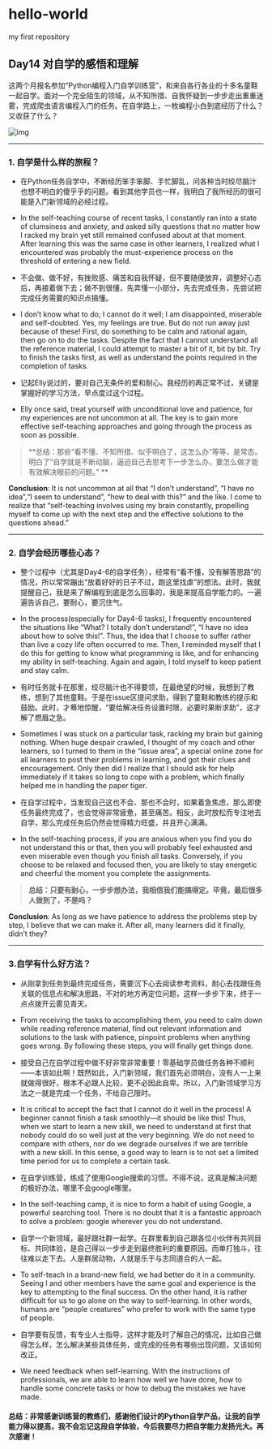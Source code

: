 # hello-world
my first repository



## Day14  对自学的感悟和理解

这两个月报名参加“Python编程入门自学训练营”，和来自各行各业的十多名童鞋一起自学。面对一个完全陌生的领域，从不知所措、自我怀疑到一步步走出重重迷雾，完成爬虫语言编程入门的任务。在自学路上，一枚编程小白到底经历了什么？又收获了什么？

![img](file:///C:\Users\limuzi\AppData\Local\Temp\ksohtml5824\wps1.jpg)

 

____

### 1. 自学是什么样的旅程？

* 在Python任务自学中，不断经历笨手笨脚、手忙脚乱，问各种当时绞尽脑汁也想不明白的傻乎乎的问题。看到其他学员也一样，我明白了我所经历的很可能是入门新领域的必经过程。

* In the self-teaching course of recent tasks, I constantly ran into a state of clumsiness and anxiety, and asked silly questions that no matter how I racked my brain yet still remained confused about at that moment. After learning this was the same case in other learners, I realized what I encountered was probably the must-experience process on the threshold of entering a new field.

 

* 不会做、做不好，有挫败感、痛苦和自我怀疑，但不要随便放弃，调整好心态后，再接着做下去；做不到很懂，先弄懂一小部分，先去完成任务，先尝试把完成任务需要的知识点搞懂。

* I don’t know what to do; I cannot do it well; I am disappointed, miserable and self-doubted. Yes, my feelings are true. But do not run away just because of these! First, do something to be calm and rational again, then go on to do the tasks. Despite the fact that I cannot understand all the reference material, I could attempt to master a bit of it, bit by bit. Try to finish the tasks first, as well as understand the points required in the completion of tasks.

 

* 记起Elly说过的，要对自己无条件的爱和耐心。我经历的再正常不过，关键是掌握好的学习方法，早点度过这个过程。

* Elly once said, treat yourself with unconditional love and patience, for my experiences are not uncommon at all. The key is to gain more effective self-teaching approaches and going through the process as soon as possible. 

 

> **总结：那些“看不懂、不知所措、似乎明白了，这怎么办”等等，是常态。明白了“自学就是不断动脑，逼迫自己去思考下一步怎么办，要怎么做才能有效解决眼前的问题。” **

**Conclusion**: It is not uncommon at all that “I don’t understand”, “I have no idea”,“I seem to understand”, “how to deal with this?” and the like. I come to realize that “self-teaching involves using my brain constantly, propelling myself to come up with the next step and the effective solutions to the questions ahead.”

 

****

### 2. 自学会经历哪些心态？

* 整个过程中（尤其是Day4-6的自学任务），经常有“看不懂，没有解答思路”的情况，所以常常蹦出“放着好好的日子不过，跑这里找虐”的想法。此时，我就提醒自己，我是来了解编程到底是怎么回事的，我是来提高自学能力的。一遍遍告诉自己，要耐心，要沉住气。

* In the process(especially for Day4-6 tasks), I frequently encountered the situations like “What? I totally don’t understand!”, “I have no idea about how to solve this!”. Thus, the idea that I choose to suffer rather than live a cozy life often occurred to me. Then, I reminded myself that I do this for getting to know what programming is like, and for enhancing my ability in self-teaching. Again and again, I told myself to keep patient and stay calm.

 

* 有时任务就卡在那里，绞尽脑汁也不得要领，在最绝望的时候，我想到了教练，想到了其他童鞋。于是在issue区提问求助，得到了童鞋和教练的提示和鼓励。此时，才蓦地惊醒，“要给解决任务设置时限，必要时果断求助”，这才解了燃眉之急。

* Sometimes I was stuck on a particular task, racking my brain but gaining nothing. When huge despair crawled, I thought of my coach and other learners, so I turned to them in the “issue area”, a special online zone for all learners to post their problems in learning, and got their clues and encouragement. Only then did I realize that I should ask for help immediately if it takes so long to cope with a problem, which finally helped me in handling the paper tiger.

 

* 在自学过程中，当发现自己这也不会、那也不会时，如果着急焦虑，那么即使任务最终完成了，也会觉得非常疲惫，甚至痛苦。相反，此时放松而专注地去自学，那么完成任务后仍然会觉得精力旺盛，并且开心满满。

* In the self-teaching process, if you are anxious when you find you do not understand this or that, then you will probably feel exhausted and even miserable even though you finish all tasks. Conversely, if you choose to be relaxed and focused then, you are likely to stay energetic and cheerful the moment you complete the assignments.

 

> **总结：只要有耐心，一步步想办法，我相信我们能搞得定。毕竟，最后很多人做到了，不是吗？**

**Conclusion**: As long as we have patience to address the problems step by step, I believe that we can make it. After all, many learners did it finally, didn’t they?



____

### 3.自学有什么好方法？

* 从刚拿到任务到最终完成任务，需要沉下心去阅读参考资料，耐心去找跟任务关联的信息点和解决思路，不对的地方再定位问题，这样一步步下来，终于一点点拨开云雾见青天。

* From receiving the tasks to accomplishing them, you need to calm down while reading reference material, find out relevant information and solutions to the task with patience, pinpoint problems when anything goes wrong. By following these steps, you will finally get things done.  

 

* 接受自己在自学过程中做不好非常非常重要！零基础学员做任务各种不顺利——本该如此啊！既然如此，入门新领域，我们首先必须明白，没有人一上来就做得很好，根本不必跟人比较，更不必因此自卑。所以，入门新领域学习方法之一就是完成一个任务，不给自己限时。

* It is critical to accept the fact that I cannot do it well in the process! A beginner cannot finish a task smoothly—it should be like this! Thus, when we start to learn a new skill, we need to understand at first that nobody could do so well just at the very beginning. We do not need to compare with others, nor do we degrade ourselves if we are terrible with a new skill. In this sense, a good way to learn is to not set a limited time period for us to complete a certain task.

 

* 在自学训练营，练成了使用Google搜索的习惯。不得不说，这真是解决问题的极好办法，哪里不会google哪里。

* In the self-teaching camp, it is nice to form a habit of using Google, a powerful searching tool. There is no doubt that it is a fantastic approach to solve a problem: google wherever you do not understand.

 

* 自学一个新领域，最好跟社群一起学。在群里看到自己跟各位小伙伴有共同目标、共同体验，是自己得以一步步走到最终胜利的重要原因。而单打独斗，往往难以走下去。人是群居动物，人就是乐于与志同道合的人一起。

* To self-teach in a brand-new field, we had better do it in a community. Seeing I and other members have the same goal and experience is the key to attempting to the final success. On the other hand, it is rather difficult for us to go alone on the way to self-learning. In other words, humans are “people creatures” who prefer to work with the same type of people.  

 

* 自学要有反馈，有专业人士指导，这样才能及时了解自己的情况，比如自己做得怎么样，怎么解决某些具体任务，或完成的任务有哪些出现问题，又该如何改正。

* We need feedback when self-learning. With the instructions of professionals, we are able to learn how well we have done, how to handle some concrete tasks or how to debug the mistakes we have made.

 

#### 总结：非常感谢训练营的教练们，感谢他们设计的Python自学产品，让我的自学能力得以提高，我不会忘记这段自学体验，今后我要尽力把自学能力发扬光大。再次感谢！

